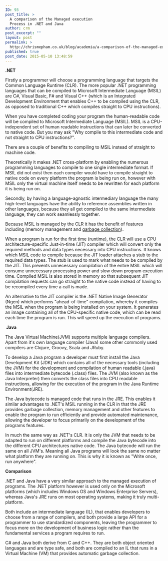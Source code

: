 ```yaml
---
ID: 93
post_title: >
  A comparison of the Managed execution
  Process in .NET and Java
author: crm
post_excerpt: ""
layout: post
permalink: >
  http://chrismepham.co.uk/blog/academia/a-comparison-of-the-managed-execution-process-in-net-and-java/
published: true
post_date: 2015-05-10 13:48:59
---
```

<strong>.NET</strong>

Firstly a programmer will choose a programming language that targets the Common Language Runtime (CLR). The more popular .NET programming languages that can be compiled to Microsoft Intermediate Language (MSIL) are C#, Visual Basic, F# and Visual C++ (which is an Integrated Development Environment that enables C++ to be compiled using the CLR, as opposed to traditional C++ which compiles straight to CPU instructions).

When you have completed coding your program the human-readable code will be compiled to Microsoft Intermediate Language (MSIL). MSIL is a CPU-independent set of human readable instructions that can later be converted to native code. But you may ask "Why compile to this intermediate code and not straight to CPU instructions?".

There are a couple of benefits to compiling to MSIL instead of straight to machine code.

Theoretically it makes .NET cross-platform by enabling the numerous programming languages to compile to one single intermediate format. If MSIL did not exist then each compiler would have to compile straight to native code on every platform the program is being run on, however with MSIL only the virtual machine itself needs to be rewritten for each platform it is being run on.

Secondly, by having a language-agnostic intermediary language the many high-level languages have the ability to reference assemblies written in other languages, because they all get compiled to the same intermediate language, they can work seamlessly together.

Because MSIL is managed by the CLR it has the benefit of features including (memory management and <a title="Garbage Collection" href="http://chrismepham.co.uk/blog/certification/ocajp/ocajp-revision-what-is-garbage-collection/">garbage collection</a>).

When a program is run for the first time (runtime), the CLR will use a CPU architecture-specific Just-in-time (JIT) compiler which will convert only the required methods and data types necessary into CPU instructions. It knows which MSIL code to compile because the JIT loader attaches a stub to the required data types. The stub is used to mark what needs to be compiled by the JIT. This prevents unnecessary compilation of the entire MSIL which will consume unnecessary processing power and slow down program execution time. Compiled MSIL is also stored in memory so that subsequent JIT compilation requests can go straight to the native code instead of having to be recompiled every time a call is made.

An alternative to the JIT compiler is the .NET Native Image Generator (Ngen) which performs "ahead-of-time" compilation, whereby it compiles the MSIL when the program is being installed on your system. It generates an image containing all of the CPU-specific native code, which can be read each time the program is run. This will speed up the execution of programs.

<strong> Java</strong>

The Java Virtual Machine(JVM) supports multiple language compilers. Apart from it's own language compiler (Java) some other commonly used compilers are Clojure, Groovy, Scala and JRuby.

To develop a Java program a developer must first install the Java Development Kit (JDK) which contains all of the necessary tools (including the JVM) for the development and compilation of human readable (.java) files into intermediate bytecode (.class) files. The JVM (also known as the Java Interpreter) then converts the class files into CPU readable instructions, allowing for the execution of the program in the Java Runtime Environment(JRE).

The Java bytecode is managed code that runs in the JRE. This enables it similar advantages to .NET's MSIL running in the CLR in that the JRE provides garbage collection, memory management and other features to enable the program to run efficiently and provide automated maintenance, allowing the developer to focus primarily on the development of the programs features.

In much the same way as .NET's CLR. It is only the JVM that needs to be adapted to run on different platforms and compile the Java bytecode into the different CPU architectures native code. The Java bytecode will run the same on all JVM's. Meaning all Java programs will look the same no matter what platform they are running on. This is why it is known as "Write once, run anywhere".

<strong>Comparison</strong>

.NET and Java have a very similar approach to the managed execution of programs. The .NET platform however is used only on the Microsoft platforms (which includes Windows OS and Windows Enterprise Servers), whereas Java's JRE runs on most operating systems, making it truly multi-platform.

Both include an intermediate language (IL), that enables developers to choose from a range of compilers, and both provide a large API for a programmer to use standardized components, leaving the programmer to focus more on the development of business logic rather than the fundamental services a program requires to run.

C# and Java both derive from C and C++. They are both object oriented languages and are type safe, and both are compiled to an IL that runs in a Virtual Machine (VM) that provides automatic garbage collection.

&nbsp;

&nbsp;